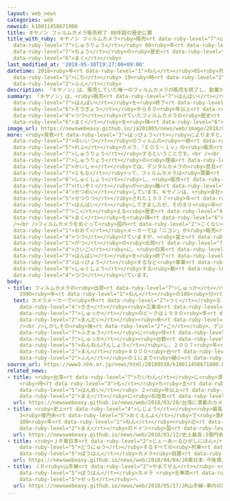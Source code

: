 ```yaml
---
layout: web_news
categories: web
newsid: k10011458671000
title: キヤノン フィルムカメラ販売終了 80年超の歴史に幕
title_with_ruby: キヤノン フィルムカメラ<ruby>販売<rt data-ruby-level="7">はんばい</rt></ruby><ruby>終了<rt
  data-ruby-level="7">しゅうりょう</rt></ruby> 80<ruby>年<rt data-ruby-level="1">ねん</rt></ruby><ruby>超<rt
  data-ruby-level="7">ちょう</rt></ruby>の<ruby>歴史<rt data-ruby-level="4">れきし</rt></ruby>に<ruby>幕<rt
  data-ruby-level="6">まく</rt></ruby>
last_modified_at: '2018-05-30T19:27:00+09:00'
datetime: 2018<ruby>年<rt data-ruby-level="1">ねん</rt></ruby>05<ruby>月<rt data-ruby-level="1">がつ</rt></ruby>30<ruby>日<rt
  data-ruby-level="1">にち</rt></ruby> 19<ruby>時<rt data-ruby-level="2">じ</rt></ruby>27<ruby>分<rt
  data-ruby-level="2">ふん</rt></ruby>
description: 「キヤノン」は、販売していた唯一のフィルムカメラの販売を終了し、創業から８０年以上続けていたフィルムカメラの歴史に幕を降ろすことになりました。
summary: 「キヤノン」は、<ruby>販売<rt data-ruby-level="7">はんばい</rt></ruby>していた<ruby>唯一<rt data-ruby-level="7">ゆいいつ</rt></ruby>のフィルムカメラの<ruby>販売<rt
  data-ruby-level="7">はんばい</rt></ruby>を<ruby>終了<rt data-ruby-level="7">しゅうりょう</rt></ruby>し、<ruby>創業<rt
  data-ruby-level="6">そうぎょう</rt></ruby>から８０<ruby>年以上<rt data-ruby-level="4">ねんいじょう</rt></ruby><ruby>続<rt
  data-ruby-level="4">つづ</rt></ruby>けていたフィルムカメラの<ruby>歴史<rt data-ruby-level="4">れきし</rt></ruby>に<ruby>幕<rt
  data-ruby-level="6">まく</rt></ruby>を<ruby>降<rt data-ruby-level="6">お</rt></ruby>ろすことになりました。
image_url: https://newswebeasy.github.io/ja201805/news/web/image/2018/05/30/K10011458671_1805302002_1805302006_01_02.jpg
more: <ruby>発表<rt data-ruby-level="3">はっぴょう</rt></ruby>によりますと、キヤノンは、<ruby>会社<rt data-ruby-level="2">かいしゃ</rt></ruby>で<ruby>唯一<rt
  data-ruby-level="7">ゆいいつ</rt></ruby>のフィルムの<ruby>一眼<rt data-ruby-level="5">いちがん</rt></ruby><ruby>レフ<rt
  data-ruby-level="5">れふ</rt></ruby>カメラ、「ＥＯＳー１ｖ」の<ruby>販売<rt data-ruby-level="7">はんばい</rt></ruby>を<ruby>終了<rt
  data-ruby-level="7">しゅうりょう</rt></ruby>するということです。<br /><br /><ruby>販売<rt data-ruby-level="7">はんばい</rt></ruby><ruby>終了<rt
  data-ruby-level="7">しゅうりょう</rt></ruby>の<ruby>理由<rt data-ruby-level="3">りゆう</rt></ruby>について、<ruby>会社<rt
  data-ruby-level="2">かいしゃ</rt></ruby>では、デジタルカメラの<ruby>普及<rt data-ruby-level="7">ふきゅう</rt></ruby>に<ruby>伴<rt
  data-ruby-level="7">ともな</rt></ruby>って、フィルムカメラは<ruby>需要<rt data-ruby-level="7">じゅよう</rt></ruby>が<ruby>縮小<rt
  data-ruby-level="6">しゅくしょう</rt></ruby>し、<ruby>販売<rt data-ruby-level="7">はんばい</rt></ruby>の<ruby>継続<rt
  data-ruby-level="7">けいぞく</rt></ruby>が<ruby>難<rt data-ruby-level="6">むずか</rt></ruby>しくなったためと<ruby>説明<rt
  data-ruby-level="4">せつめい</rt></ruby>しています。キヤノンは、<ruby>会社<rt data-ruby-level="2">かいしゃ</rt></ruby>が<ruby>設立<rt
  data-ruby-level="5">せつりつ</rt></ruby>された１９３７<ruby>年<rt data-ruby-level="1">ねん</rt></ruby>からフィルムカメラを<ruby>販売<rt
  data-ruby-level="7">はんばい</rt></ruby>してきましたが、その８０<ruby>年<rt data-ruby-level="1">ねん</rt></ruby>を<ruby>超<rt
  data-ruby-level="7">こ</rt></ruby>える<ruby>歴史<rt data-ruby-level="4">れきし</rt></ruby>に<ruby>幕<rt
  data-ruby-level="6">まく</rt></ruby>を<ruby>降<rt data-ruby-level="6">お</rt></ruby>ろすことになりました。<br
  /><br />フィルムカメラをめぐって<ruby>国内<rt data-ruby-level="2">こくない</rt></ruby>の<ruby>大手<rt
  data-ruby-level="1">おおて</rt></ruby>メーカーでは「ニコン」が<ruby>販売<rt data-ruby-level="7">はんばい</rt></ruby>を<ruby>続<rt
  data-ruby-level="4">つづ</rt></ruby>けていますが、<ruby>富士<rt data-ruby-level="5">ふじ</rt></ruby>フイルムが、ことし１０<ruby>月<rt
  data-ruby-level="1">がつ</rt></ruby>の<ruby>出荷<rt data-ruby-level="7">しゅっか</rt></ruby>を<ruby>最後<rt
  data-ruby-level="4">さいご</rt></ruby>に、<ruby>白黒<rt data-ruby-level="2">しろくろ</rt></ruby>フィルムの<ruby>販売<rt
  data-ruby-level="7">はんばい</rt></ruby>を<ruby>終了<rt data-ruby-level="7">しゅうりょう</rt></ruby>すると<ruby>発表<rt
  data-ruby-level="3">はっぴょう</rt></ruby>するなど<ruby>事業<rt data-ruby-level="3">じぎょう</rt></ruby>を<ruby>縮小<rt
  data-ruby-level="6">しゅくしょう</rt></ruby>する<ruby>動<rt data-ruby-level="3">うご</rt></ruby>きが<ruby>続<rt
  data-ruby-level="4">つづ</rt></ruby>いています。
body:
- title: フィルムカメラの<ruby>出荷<rt data-ruby-level="7">しゅっか</rt></ruby><ruby>台数<rt data-ruby-level="2">だいすう</rt></ruby>
    1990<ruby>年<rt data-ruby-level="1">ねん</rt></ruby>の100<ruby>分<rt data-ruby-level="2">ふん</rt></ruby>の１
  text: カメラメーカーで<ruby>作<rt data-ruby-level="2">つく</rt></ruby>る「カメラ<ruby>映像<rt data-ruby-level="6">えいぞう</rt></ruby><ruby>機器<rt
    data-ruby-level="4">きき</rt></ruby><ruby>工業会<rt data-ruby-level="3">こうぎょうかい</rt></ruby>」によりますと、フィルムカメラの<ruby>出荷<rt
    data-ruby-level="7">しゅっか</rt></ruby>のピークは１９９０<ruby>年<rt data-ruby-level="1">ねん</rt></ruby>の５３８<ruby>万台<rt
    data-ruby-level="2">まんだい</rt></ruby><ruby>余<rt data-ruby-level="5">あま</rt></ruby>りでした。<br
    /><br />しかしその<ruby>後<rt data-ruby-level="2">ご</rt></ruby>、デジタルカメラの<ruby>普及<rt
    data-ruby-level="7">ふきゅう</rt></ruby>に<ruby>伴<rt data-ruby-level="7">ともな</rt></ruby>ってフィルムカメラの<ruby>出荷<rt
    data-ruby-level="7">しゅっか</rt></ruby><ruby>台数<rt data-ruby-level="2">だいすう</rt></ruby>は<ruby>年々減少<rt
    data-ruby-level="5">ねんねんげんしょう</rt></ruby>し、２００７<ruby>年<rt data-ruby-level="1">ねん</rt></ruby>には５<ruby>万<rt
    data-ruby-level="2">まん</rt></ruby>４０００<ruby>台<rt data-ruby-level="2">だい</rt></ruby>とおよそ１００<ruby>分<rt
    data-ruby-level="2">ふん</rt></ruby>の１にまで<ruby>縮小<rt data-ruby-level="6">しゅくしょう</rt></ruby>していました。
source_url: https://www3.nhk.or.jp/news/html/20180530/k10011458671000.html
related_news:
- title: <ruby>台湾<rt data-ruby-level="7">たいわん</rt></ruby>に<ruby>漂着<rt data-ruby-level="7">ひょうちゃく</rt></ruby>のカメラ
    <ruby>持<rt data-ruby-level="3">も</rt></ruby>ち<ruby>主<rt data-ruby-level="3">ぬし</rt></ruby>が<ruby>判明<rt
    data-ruby-level="5">はんめい</rt></ruby> ２<ruby>年以上<rt data-ruby-level="4">ねんいじょう</rt></ruby><ruby>前<rt
    data-ruby-level="2">まえ</rt></ruby>に<ruby>石垣島<rt data-ruby-level="7">いしがきじま</rt></ruby>でなくす
  url: https://newswebeasy.github.io/news/web/2018/03/28/台湾に漂着のカメラ-持ち主が判明-2年以上前に石垣島でなくす
- title: <ruby>史上<rt data-ruby-level="4">しじょう</rt></ruby><ruby>最高<rt data-ruby-level="4">さいこう</rt></ruby>
    3<ruby>億円余<rt data-ruby-level="5">おくえんよ</rt></ruby>で<ruby>落札<rt data-ruby-level="4">らくさつ</rt></ruby>
    100<ruby>年<rt data-ruby-level="1">ねん</rt></ruby><ruby>近<rt data-ruby-level="2">ちか</rt></ruby>く<ruby>前<rt
    data-ruby-level="2">まえ</rt></ruby>のドイツ<ruby>製<rt data-ruby-level="5">せい</rt></ruby>カメラ
  url: https://newswebeasy.github.io/news/web/2018/03/12/史上最高-3億円余で落札-100年近く前のドイツ製カメラ
- title: <ruby>ＪＲ東日本<rt data-ruby-level="2">じぇーあーるひがしにほん</rt></ruby> <ruby>今後<rt data-ruby-level="2">こんご</rt></ruby><ruby>導入<rt
    data-ruby-level="5">どうにゅう</rt></ruby>するすべての<ruby>列車<rt data-ruby-level="3">れっしゃ</rt></ruby>に<ruby>防犯<rt
    data-ruby-level="5">ぼうはん</rt></ruby>カメラ<ruby>設置<rt data-ruby-level="5">せっち</rt></ruby>
  url: https://newswebeasy.github.io/news/web/2018/04/04/JR東日本-今後導入するすべての列車に防犯カメラ設置
- title: ＪＲ<ruby>山手線<rt data-ruby-level="2">やまてせん</rt></ruby> <ruby>車内<rt data-ruby-level="2">しゃない</rt></ruby>の<ruby>防犯<rt
    data-ruby-level="5">ぼうはん</rt></ruby>カメラ <ruby>全車両<rt data-ruby-level="3">ぜんしゃりょう</rt></ruby>に<ruby>設置<rt
    data-ruby-level="5">せっち</rt></ruby>へ
  url: https://newswebeasy.github.io/news/web/2018/05/17/JR山手線-車内の防犯カメラ-全車両に設置へ
...
```

